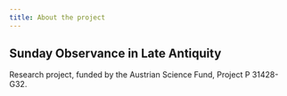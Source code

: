 ```yaml
---
title: About the project
---
```

## Sunday Observance in Late Antiquity

Research project, funded by the Austrian Science Fund, Project P 31428-G32.